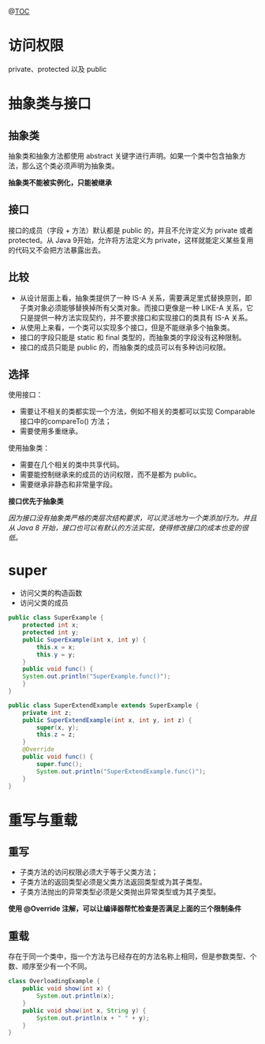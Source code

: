 ﻿@[TOC](目录)
# 访问权限
private、protected 以及 public

# 抽象类与接口
## 抽象类
抽象类和抽象⽅法都使⽤ abstract 关键字进⾏声明。如果⼀个类中包含抽象⽅法，那么这个类必须声明为抽象类。

**抽象类不能被实例化，只能被继承**

## 接口
接⼝的成员（字段 + ⽅法）默认都是 public 的，并且不允许定义为 private 或者 protected。从 Java 9开始，允许将⽅法定义为 private，这样就能定义某些复⽤的代码⼜不会把⽅法暴露出去。

## 比较

 - 从设计层⾯上看，抽象类提供了⼀种 IS-A 关系，需要满⾜⾥式替换原则，即⼦类对象必须能够替换掉所有⽗类对象。⽽接⼝更像是⼀种
   LIKE-A 关系，它只是提供⼀种⽅法实现契约，并不要求接⼝和实现接⼝的类具有 IS-A 关系。
 - 从使⽤上来看，⼀个类可以实现多个接⼝，但是不能继承多个抽象类。
 - 接⼝的字段只能是 static 和 final 类型的，⽽抽象类的字段没有这种限制。
 - 接⼝的成员只能是 public 的，⽽抽象类的成员可以有多种访问权限。


## 选择
使用接口：

 - 需要让不相关的类都实现⼀个⽅法，例如不相关的类都可以实现 Comparable 接⼝中的compareTo() ⽅法；
 - 需要使⽤多重继承。

使用抽象类：

 - 需要在⼏个相关的类中共享代码。
 - 需要能控制继承来的成员的访问权限，⽽不是都为 public。
 - 需要继承⾮静态和⾮常量字段。


**接⼝优先于抽象类**

*因为接⼝没有抽象类严格的类层次结构要求，可以灵活地为⼀个类添加⾏为。并且从 Java 8 开始，接⼝也可以有默认的⽅法实现，使得修改接⼝的成本也变的很低。*

# super

 - 访问⽗类的构造函数
 - 访问⽗类的成员

```java
public class SuperExample {
 	protected int x;
 	protected int y;
 	public SuperExample(int x, int y) {
 		this.x = x;
 		this.y = y;
 	}
 	public void func() {
 	System.out.println("SuperExample.func()");
 	}
}
```

```java
public class SuperExtendExample extends SuperExample {
 	private int z;
 	public SuperExtendExample(int x, int y, int z) {
 		super(x, y);
 		this.z = z;
 	}
 	@Override
 	public void func() {
 		super.func();
 		System.out.println("SuperExtendExample.func()");
 	}
}
```
# 重写与重载
## 重写

 - ⼦类⽅法的访问权限必须⼤于等于⽗类⽅法；
 - ⼦类⽅法的返回类型必须是⽗类⽅法返回类型或为其⼦类型。
 - ⼦类⽅法抛出的异常类型必须是⽗类抛出异常类型或为其⼦类型。

**使⽤ @Override 注解，可以让编译器帮忙检查是否满⾜上⾯的三个限制条件**

## 重载
存在于同⼀个类中，指⼀个⽅法与已经存在的⽅法名称上相同，但是参数类型、个数、顺序⾄少有⼀个不同。

```java
class OverloadingExample {
 	public void show(int x) {
 		System.out.println(x);
 	}
 	public void show(int x, String y) {
 		System.out.println(x + " " + y);
 	}
}
```

